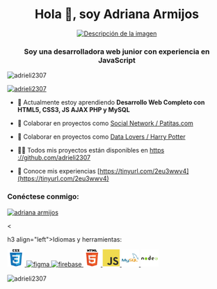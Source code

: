 <h1 align="center">Hola 👋, soy Adriana Armijos</h1>
<div style="text-align: center;">
  <a href="https://github.com/adrieli2307/adrieli2307/assets/123612779/1920f1e6-f860-40cd-baad-9c9e39ae10ae">
    <img src="https://github.com/adrieli2307/adrieli2307/assets/123612779/1920f1e6-f860-40cd-baad-9c9e39ae10ae" alt="Descripción de la imagen">
  </a>
</div>


<h3 align="center">Soy una desarrolladora web junior con experiencia en JavaScript</h3>
<p align="left"> <img src="https://komarev.com/ghpvc/?username=adrieli2307&label=Profile%20views&color=0e75b6&style=flat" alt="adrieli2307" /> </p>

<p align="left"> <a href ="https://github.com/ryo-ma/github-profile-trofeo"><img src="https://github-perfil-trofeo.vercel.app/?username=adrieli2307" alt="adrieli2307" /></a> </p>

- 🌱 Actualmente estoy aprendiendo **Desarrollo Web Completo con HTML5, CSS3, JS AJAX PHP y MySQL**

- 👯 Colaborar en proyectos como [Social Network / Patitas.com](https://patitas-91318.web.app/)

- 👯 Colaborar en proyectos como [Data Lovers / Harry Potter](https://adrieli2307.github.io/DEV005-data-lovers/src/index.html)

- 👨‍💻 Todos mis proyectos están disponibles en [https ://github.com/adrieli2307](https://github.com/adrieli2307)

- 📄 Conoce mis experiencias [https://tinyurl.com/2eu3wwv4](https://tinyurl.com/2eu3wwv4)

<h3 align="left">Conéctese conmigo:</h3>
<p align="left">
<a href="https://linkedin.com/in/adriana armijos" target="blank"><img align="center" src="https://raw.githubusercontent.com/rahuldkjain/github-profile- readme-generator/master/src/images/icons/Social/linked-in-alt.svg" alt="adriana armijos" height="30" width="40" /></a> </p>
<

h3 align="left">Idiomas y herramientas:</h3>
<p align="left">
  <a href="https://www.w3schools.com/css/" target="_blank" rel="noreferrer">
    <img src="https://raw.githubusercontent.com/devicons/devicon/master/icons/css3/css3-original-wordmark.svg" alt="css3" width="40" height="40"/>
  </a>
  <a href="https://www.figma.com/" target="_blank" rel="noreferrer">
    <img src="https://www.vectorlogo.zone/logos/figma/figma-icon.svg" alt="figma" width="40" height="40"/>
  </a>
  <a href="https://firebase.google.com/" target="_blank" rel="noreferrer">
    <img src="https://www.vectorlogo.zone/logos/firebase/firebase-icon.svg" alt="firebase" width="40" height="40"/>
  </a>
  <a href="https://www.w3.org/html/" target="_blank" rel="noreferrer">
    <img src="https://raw.githubusercontent.com/devicons/devicon/master/icons/html5/html5-original-wordmark.svg" alt="html5" width="40" height="40"/>
  </a>
  <a href="https://developer.mozilla.org/en-US/docs/Web/JavaScript" target="_blank" rel="noreferrer">
    <img src="https://raw.githubusercontent.com/devicons/devicon/master/icons/javascript/javascript-original.svg" alt="javascript" width="40" height="40"/>
  </a>
  <a href="https://www.mysql.com/" target="_blank" rel="noreferrer">
    <img src="https://raw.githubusercontent.com/devicons/devicon/master/icons/mysql/mysql-original-wordmark.svg" alt="mysql" width="40" height="40"/>
  </a>
  <a href="https://nodejs.org" target="_blank" rel="noreferrer">
    <img src="https://raw.githubusercontent.com/devicons/devicon/master/icons/nodejs/nodejs-original-wordmark.svg" alt="nodejs" width="40" height="40"/>
  </a>
</p>

<p><img align="center" src="https://github-readme-stats.vercel.app/api/top-langs?username=adrieli2307&show_icons=true&locale=en&layout=compact" alt="adrieli2307" /> </p>

